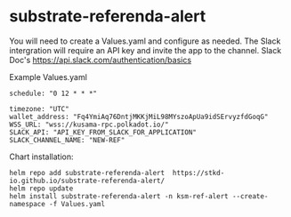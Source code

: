 # substrate-referenda-alert


You will need to create a Values.yaml and configure as needed. The Slack intergration will require an API key and invite the app to the channel. Slack Doc's https://api.slack.com/authentication/basics

Example Values.yaml
```
schedule: "0 12 * * *"

timezone: "UTC"
wallet_address: "Fq4YmiAq76DntjMKKjMiL98MYszoApUa9idSErvyzfdGoqG"
WSS_URL: "wss://kusama-rpc.polkadot.io/"
SLACK_API: "API_KEY_FROM_SLACK_FOR_APPLICATION"
SLACK_CHANNEL_NAME: "NEW-REF"
```


Chart installation:
```
helm repo add substrate-referenda-alert  https://stkd-io.github.io/substrate-referenda-alert/
helm repo update
helm install substrate-referenda-alert -n ksm-ref-alert --create-namespace -f Values.yaml
```
